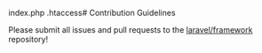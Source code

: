 index.php
.htaccess# Contribution Guidelines

Please submit all issues and pull requests to the [laravel/framework](http://github.com/laravel/framework) repository!
